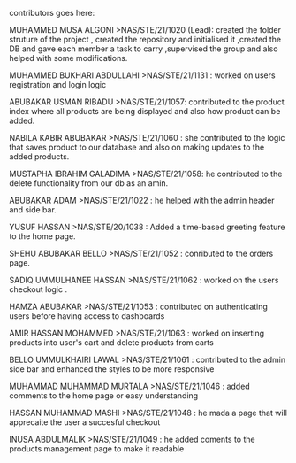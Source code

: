 contributors goes here:

MUHAMMED MUSA ALGONI   >NAS/STE/21/1020 (Lead): created the folder struture of the project , created the repository and initialised it ,created the DB and gave each member a task to carry  ,supervised the group and also helped with some modifications.

MUHAMMED BUKHARI ABDULLAHI >NAS/STE/21/1131 :  worked on users registration and login logic

ABUBAKAR USMAN RIBADU >NAS/STE/21/1057: contributed to the product index where all products are being displayed and also how product can be added.

NABILA KABIR ABUBAKAR >NAS/STE/21/1060 : she contributed to the logic that saves product to our database and also on making updates to the added products.

MUSTAPHA IBRAHIM GALADIMA >NAS/STE/21/1058: he contributed to the delete functionality from our db as an amin.

ABUBAKAR ADAM >NAS/STE/21/1022 : he helped  with the admin header and side bar.


YUSUF HASSAN >NAS/STE/20/1038 : Added a time-based greeting feature to the home page.

SHEHU ABUBAKAR BELLO >NAS/STE/21/1052 : conributed to the orders page.

SADIQ UMMULHANEE HASSAN >NAS/STE/21/1062 : worked on the users checkout logic .

HAMZA ABUBAKAR >NAS/STE/21/1053 : contributed on authenticating users before having access to dashboards

AMIR HASSAN MOHAMMED >NAS/STE/21/1063 : worked on inserting products into user's cart and delete products from carts

BELLO UMMULKHAIRI LAWAL  >NAS/STE/21/1061 : contributed to the admin side bar and enhanced the styles to be more responsive

MUHAMMAD MUHAMMAD MURTALA >NAS/STE/21/1046 : added comments to the home page or easy understanding 

HASSAN MUHAMMAD MASHI >NAS/STE/21/1048 : he mada a page that will apprecaite the user a succesful checkout

INUSA ABDULMALIK >NAS/STE/21/1049 : he added coments to the products management page to make it readable 

